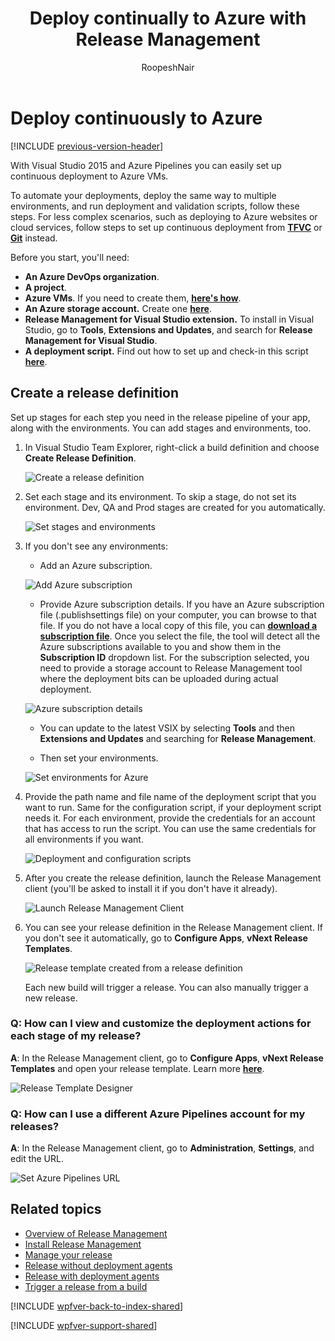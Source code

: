 ﻿---
title: Deploy continually to Azure with Release Management
ms.custom: seodec18
description: Release your app continuously to Microsoft Azure environments with Release Management server/client for Visual Studio 2015 and TFS 2015
ms.assetid: 40DF8A8C-2D94-4127-BE79-C0B8386960C6
ms.topic: conceptual
ms.author: ronai
author: RoopeshNair
ms.date: 07/16/2018
monikerRange: '>= tfs-2013'
---

# Deploy continuously to Azure

[!INCLUDE [previous-version-header](../includes/previous-version-header.md)]

With Visual Studio 2015 and Azure Pipelines you can easily 
set up continuous deployment to Azure VMs.

To automate your deployments, deploy the same way to multiple environments, 
and run deployment and validation scripts, follow these steps.
For less complex scenarios, such as deploying to Azure websites or cloud services, 
follow steps to set up continuous deployment from 
**[TFVC](https://azure.microsoft.com/documentation/articles/cloud-services-continuous-delivery-use-vso/)** 
or 
**[Git](https://azure.microsoft.com/documentation/articles/cloud-services-continuous-delivery-use-vso-git/)** 
instead.

Before you start, you'll need:

* **An Azure DevOps organization**.
* **A project**.
* **Azure VMs**. If you need to create them, 
  **[here's how](https://azure.microsoft.com/documentation/articles/virtual-machines-windows-tutorial/)**.
* **An Azure storage account.** Create one 
  **[here](https://azure.microsoft.com/documentation/articles/storage-create-storage-account/)**.
* **Release Management for Visual Studio extension.** To install in Visual Studio, 
  go to **Tools**, **Extensions and Updates**, and search for **Release Management for Visual Studio**.
* **A deployment script.**  Find out how to set up and check-in this script 
  **[here](https://go.microsoft.com/fwlink/?LinkId=518666)**.

## Create a release definition

Set up stages for each step you need in the release pipeline of your app, 
along with the environments. You can add stages and environments, too.

1. In Visual Studio Team Explorer, right-click a build definition and 
   choose **Create Release Definition**.

   ![Create a release definition](media/deploy-continuously-01.png) 

2. Set each stage and its environment. To skip a stage, do not set its environment.
   Dev, QA and Prod stages are created for you automatically.
 
   ![Set stages and environments](media/deploy-continuously-02.png) 

3. If you don't see any environments:

   * Add an Azure subscription.

   ![Add Azure subscription](media/deploy-continuously-03.png) 

   * Provide Azure subscription details. If you have an Azure subscription file 
   (.publishsettings file) on your computer, you can browse to that file.
   If you do not have a local copy of this file, you can
   **[download a subscription file](https://manage.windowsazure.com/publishsettings)**.
   Once you select the file, the tool will detect all the Azure subscriptions 
   available to you and show them in the **Subscription ID** dropdown list.
   For the subscription selected, you need to provide a storage account to 
   Release Management tool where the deployment bits can be uploaded during actual deployment.

   ![Azure subscription details](media/deploy-continuously-04.png)

   * You can update to the latest VSIX by selecting **Tools** and then **Extensions 
   and Updates** and searching for **Release Management**.
    
   * Then set your environments.

   ![Set environments for Azure](media/deploy-continuously-05.png) 

4. Provide the path name and file name of the deployment script that you want 
   to run. Same for the configuration script, if your deployment script needs it.
   For each environment, provide the credentials for an account that has access 
   to run the script. You can use the same credentials for all environments if you want.

   ![Deployment and configuration scripts](media/deploy-continuously-06.png) 

5. After you create the release definition, launch the Release Management client 
   (you'll be asked to install it if you don't have it already).

   ![Launch Release Management Client](media/deploy-continuously-07.png) 

6. You can see your release definition in the Release Management client. If you 
   don't see it automatically, go to **Configure Apps**, **vNext Release Templates**.

   ![Release template created from a release definition](media/deploy-continuously-08.png)

   Each new build will trigger a release. You can also manually trigger a new release.

### Q: How can I view and customize the deployment actions for each stage of my release?

**A**: In the Release Management client, go to **Configure Apps**, **vNext Release 
Templates** and open your release template.
Learn more **[here](release-without-agents.md)**.

![Release Template Designer](media/deploy-continuously-09.png)

### Q: How can I use a different Azure Pipelines account for my releases?

**A**: In the Release Management client, go to **Administration**, **Settings**, and edit the URL.

![Set Azure Pipelines URL](media/deploy-continuously-10.png)

## Related topics

* [Overview of Release Management](release-management-overview.md)
* [Install Release Management](install-release-management.md)
* [Manage your release](manage-your-release.md)
* [Release without deployment agents](release-without-agents.md)
* [Release with deployment agents](release-with-agents.md)
* [Trigger a release from a build](trigger-a-release.md)
 
[!INCLUDE [wpfver-back-to-index-shared](../includes/wpfver-back-to-index-shared.md)]
 
[!INCLUDE [wpfver-support-shared](../includes/wpfver-support-shared.md)]
